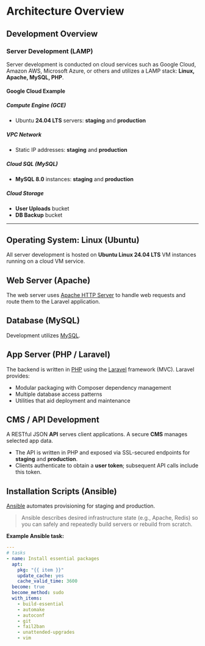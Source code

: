 # Architecture Overview

## Development Overview

### Server Development (LAMP)
Server development is conducted on cloud services such as Google Cloud, Amazon AWS, Microsoft Azure, or others and utilizes a LAMP stack: **Linux, Apache, MySQL, PHP**.

#### Google Cloud Example

##### Compute Engine (GCE)
- Ubuntu **24.04 LTS** servers: **staging** and **production**

##### VPC Network
- Static IP addresses: **staging** and **production**

##### Cloud SQL (MySQL)
- **MySQL 8.0** instances: **staging** and **production**

##### Cloud Storage
- **User Uploads** bucket
- **DB Backup** bucket

---

## Operating System: Linux (Ubuntu)
All server development is hosted on **Ubuntu Linux 24.04 LTS** VM instances running on a cloud VM service.

## Web Server (Apache)
The web server uses [Apache HTTP Server](https://httpd.apache.org/) to handle web requests and route them to the Laravel application.

## Database (MySQL)
Development utilizes [MySQL](https://www.mysql.com).

## App Server (PHP / Laravel)
The backend is written in [PHP](https://en.wikipedia.org/wiki/PHP) using the [Laravel](https://en.wikipedia.org/wiki/Laravel) framework (MVC).
Laravel provides:
- Modular packaging with Composer dependency management
- Multiple database access patterns
- Utilities that aid deployment and maintenance

## CMS / API Development
A RESTful JSON **API** serves client applications. A secure **CMS** manages selected app data.

- The API is written in PHP and exposed via SSL-secured endpoints for **staging** and **production**.
- Clients authenticate to obtain a **user token**; subsequent API calls include this token.

## Installation Scripts (Ansible)
[Ansible](https://www.ansible.com/) automates provisioning for staging and production.

> Ansible describes desired infrastructure state (e.g., Apache, Redis) so you can safely and repeatedly build servers or rebuild from scratch.

**Example Ansible task:**
```yaml
---
# tasks
- name: Install essential packages
  apt:
    pkg: "{{ item }}"
    update_cache: yes
    cache_valid_time: 3600
  become: true
  become_method: sudo
  with_items:
    - build-essential
    - automake
    - autoconf
    - git
    - fail2ban
    - unattended-upgrades
    - vim
```
